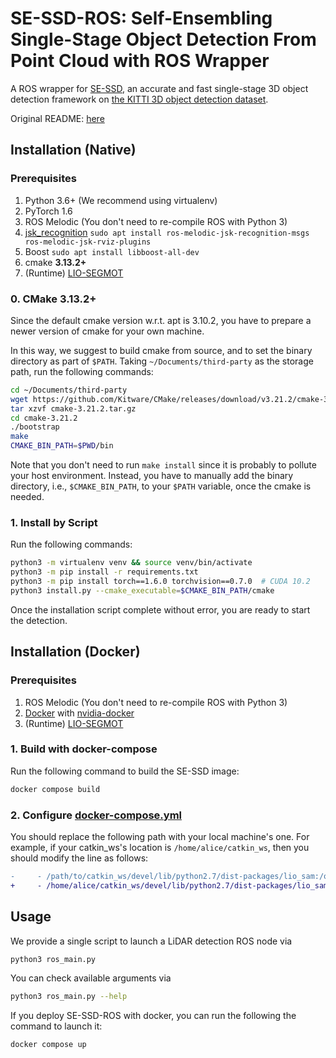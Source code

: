 # SE-SSD-ROS: Self-Ensembling Single-Stage Object Detection From Point Cloud with ROS Wrapper

A ROS wrapper for [SE-SSD](https://github.com/Vegeta2020/SE-SSD), an accurate and fast single-stage 3D object detection framework on [the KITTI 3D object detection dataset](http://www.cvlibs.net/datasets/kitti/eval_object.php?obj_benchmark=3d).

Original README: [here](./SE-SSD.md)

## Installation (Native)

### Prerequisites

1. Python 3.6+ (We recommend using virtualenv)
2. PyTorch 1.6
3. ROS Melodic (You don't need to re-compile ROS with Python 3)
4. [jsk_recognition](https://github.com/jsk-ros-pkg/jsk_recognition) `sudo apt install ros-melodic-jsk-recognition-msgs ros-melodic-jsk-rviz-plugins`
5. Boost `sudo apt install libboost-all-dev`
6. cmake **3.13.2+**
7. (Runtime) [LIO-SEGMOT](https://github.com/StephLin/LIO-SEGMOT)

### 0. CMake 3.13.2+

Since the default cmake version w.r.t. apt is 3.10.2, you have to prepare a newer version of cmake for your own machine.

In this way, we suggest to build cmake from source, and to set the binary directory as part of `$PATH`.
Taking `~/Documents/third-party` as the storage path, run the following commands:

```bash
cd ~/Documents/third-party
wget https://github.com/Kitware/CMake/releases/download/v3.21.2/cmake-3.21.2.tar.gz
tar xzvf cmake-3.21.2.tar.gz
cd cmake-3.21.2
./bootstrap
make
CMAKE_BIN_PATH=$PWD/bin
```

Note that you don't need to run `make install` since it is probably to pollute your host environment.
Instead, you have to manually add the binary directory, i.e., `$CMAKE_BIN_PATH`, to your `$PATH` variable, once the cmake is needed.

### 1. Install by Script

Run the following commands:

```bash
python3 -m virtualenv venv && source venv/bin/activate
python3 -m pip install -r requirements.txt
python3 -m pip install torch==1.6.0 torchvision==0.7.0  # CUDA 10.2
python3 install.py --cmake_executable=$CMAKE_BIN_PATH/cmake
```

Once the installation script complete without error, you are ready to start the detection.

## Installation (Docker)

### Prerequisites

1. ROS Melodic (You don't need to re-compile ROS with Python 3)
2. [Docker](https://www.docker.com/) with [nvidia-docker](https://github.com/NVIDIA/nvidia-docker)
3. (Runtime) [LIO-SEGMOT](https://github.com/StephLin/LIO-SEGMOT)

### 1. Build with docker-compose

Run the following command to build the SE-SSD image:

```bash
docker compose build
```

### 2. Configure [docker-compose.yml](./docker-compose.yml)

You should replace the following path with your local machine's one. For example, if your catkin_ws's location is `/home/alice/catkin_ws`, then you should modify the line as follows:

```diff
-     - /path/to/catkin_ws/devel/lib/python2.7/dist-packages/lio_sam:/opt/ros/melodic/lib/python2.7/dist-packages/lio_sam
+     - /home/alice/catkin_ws/devel/lib/python2.7/dist-packages/lio_sam:/opt/ros/melodic/lib/python2.7/dist-packages/lio_sam
```

## Usage

We provide a single script to launch a LiDAR detection ROS node via

```bash
python3 ros_main.py
```

You can check available arguments via

```bash
python3 ros_main.py --help
```

If you deploy SE-SSD-ROS with docker, you can run the following the command to launch it:

```bash
docker compose up
```
